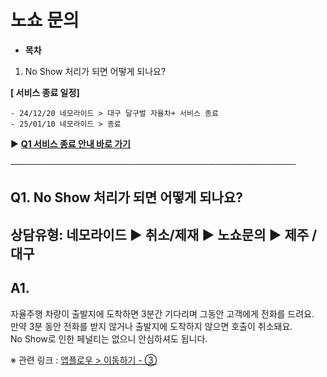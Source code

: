 # 노쇼 문의

* **목차**

1. No Show 처리가 되면 어떻게 되나요?

**[ 서비스 종료 일정]**

```
- 24/12/20 네모라이드 > 대구 달구벌 자율차+ 서비스 종료  
- 25/01/10 네모라이드 > 종료
```

▶ **[Q1 서비스 종료 안내 바로 가기](https://kakaomobilitysupport.zendesk.com/hc/ko/articles/34284366737049)**

──────────────────────────────────────────────

**Q1. No Show 처리가 되면 어떻게 되나요?**
-------------------------------

상담유형: 네모라이드 ▶ 취소/제재 ▶ 노쇼문의 ▶ 제주 / 대구
------------------------------------

**A1.**
-------

자율주행 차량이 출발지에 도착하면 3분간 기다리며 그동안 고객에게 전화를 드려요.   
만약 3분 동안 전화를 받지 않거나 출발지에 도착하지 않으면 호출이 취소돼요.   
No Show로 인한 페널티는 없으니 안심하셔도 됩니다.

※ 관련 링크 : [앱플로우 > 이동하기 - ③](https://kakaomobilitysupport.zendesk.com/hc/ko/articles/34288009757593)